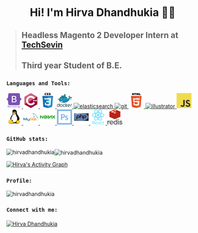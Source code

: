 <h1 align="center">Hi! I'm Hirva Dhandhukia 👩‍💻</h1>

<!-- <h2>Student, Web Developer, </h2>
<h2>I'm Intern at <a target="_blank" href="https://techsevin.com/">TechSevin</a></h2> -->

> <h2>Headless Magento 2 Developer Intern at <a target="_blank" href="https://techsevin.com/">TechSevin</a></h2>
> <h2>Third year Student of B.E.</h2>

### `Languages and Tools:`
<p align="left"> 
<a href="https://getbootstrap.com" target="_blank" rel="noreferrer"> <img src="https://raw.githubusercontent.com/devicons/devicon/master/icons/bootstrap/bootstrap-plain-wordmark.svg" alt="bootstrap" width="40" height="40"/> </a> 
<a href="https://www.w3schools.com/cpp/" target="_blank" rel="noreferrer"> <img src="https://raw.githubusercontent.com/devicons/devicon/master/icons/cplusplus/cplusplus-original.svg" alt="cplusplus" width="40" height="40"/> </a> 
<a href="https://www.w3schools.com/css/" target="_blank" rel="noreferrer"> <img src="https://raw.githubusercontent.com/devicons/devicon/master/icons/css3/css3-original-wordmark.svg" alt="css3" width="40" height="40"/> </a> 
<a href="https://www.docker.com/" target="_blank" rel="noreferrer"> <img src="https://raw.githubusercontent.com/devicons/devicon/master/icons/docker/docker-original-wordmark.svg" alt="docker" width="40" height="40"/> </a> 
<a href="https://www.elastic.co" target="_blank" rel="noreferrer"> <img src="https://www.vectorlogo.zone/logos/elastic/elastic-icon.svg" alt="elasticsearch" width="40" height="40"/> </a> 
<a href="https://git-scm.com/" target="_blank" rel="noreferrer"> <img src="https://www.vectorlogo.zone/logos/git-scm/git-scm-icon.svg" alt="git" width="40" height="40"/> </a> 
<a href="https://www.w3.org/html/" target="_blank" rel="noreferrer"> <img src="https://raw.githubusercontent.com/devicons/devicon/master/icons/html5/html5-original-wordmark.svg" alt="html5" width="40" height="40"/> </a> 
<a href="https://www.adobe.com/in/products/illustrator.html" target="_blank" rel="noreferrer"> <img src="https://www.vectorlogo.zone/logos/adobe_illustrator/adobe_illustrator-icon.svg" alt="illustrator" width="40" height="40"/> </a> 
<a href="https://developer.mozilla.org/en-US/docs/Web/JavaScript" target="_blank" rel="noreferrer"> <img src="https://raw.githubusercontent.com/devicons/devicon/master/icons/javascript/javascript-original.svg" alt="javascript" width="40" height="40"/> </a> 
<a href="https://www.linux.org/" target="_blank" rel="noreferrer"> <img src="https://raw.githubusercontent.com/devicons/devicon/master/icons/linux/linux-original.svg" alt="linux" width="40" height="40"/> </a> 
<a href="https://www.mysql.com/" target="_blank" rel="noreferrer"> <img src="https://raw.githubusercontent.com/devicons/devicon/master/icons/mysql/mysql-original-wordmark.svg" alt="mysql" width="40" height="40"/> </a> 
<a href="https://www.nginx.com" target="_blank" rel="noreferrer"> <img src="https://raw.githubusercontent.com/devicons/devicon/master/icons/nginx/nginx-original.svg" alt="nginx" width="40" height="40"/> </a> 
<a href="https://www.photoshop.com/en" target="_blank" rel="noreferrer"> <img src="https://raw.githubusercontent.com/devicons/devicon/master/icons/photoshop/photoshop-line.svg" alt="photoshop" width="40" height="40"/> </a> 
<a href="https://www.php.net" target="_blank" rel="noreferrer"> <img src="https://raw.githubusercontent.com/devicons/devicon/master/icons/php/php-original.svg" alt="php" width="40" height="40"/> </a> 
<a href="https://reactjs.org/" target="_blank" rel="noreferrer"> <img src="https://raw.githubusercontent.com/devicons/devicon/master/icons/react/react-original-wordmark.svg" alt="react" width="40" height="40"/> </a> 
<a href="https://redis.io" target="_blank" rel="noreferrer"> <img src="https://raw.githubusercontent.com/devicons/devicon/master/icons/redis/redis-original-wordmark.svg" alt="redis" width="40" height="40"/> </a> 
<!-- <a href="https://vuejs.org/" target="_blank" rel="noreferrer"> <img src="https://raw.githubusercontent.com/devicons/devicon/master/icons/vuejs/vuejs-original-wordmark.svg" alt="vuejs" width="40" height="40"/> </a>  -->
<!-- <a href="https://redis.io" target="_blank" rel="noreferrer"> <img src="https://raw.githubusercontent.com/devicons/devicon/master/icons/graphql/graphql-original-wordmark.svg" alt="graphql" width="40" height="40"/> </a>  -->
</p>

### `GitHub stats:`
<p><img align="left" src="https://github-readme-stats.vercel.app/api/top-langs?username=hirvaDhandhukia&show_icons=true&theme=dark&locale=en&layout=compact" alt="hirvadhandhukia" /></p>
<!-- <p>&nbsp;<img align="center" src="https://github-readme-stats.vercel.app/api?username=hirvadhandhukia&show_icons=true&theme=react&locale=en" alt="hirvadhandhukia" /></p> -->
<p><img align="center" src="https://github-readme-streak-stats.herokuapp.com/?user=hirvaDhandhukia&theme=dark" alt="hirvadhandhukia" /></p>
<a href="https://github.com/hirvaDhandhukia/github-readme-activity-graph"><img alt="Hirva's Activity Graph" src="https://activity-graph.herokuapp.com/graph?username=hirvaDhandhukia&bg_color=0D1117&color=5BCDEC&line=5BCDEC&point=FFFFFF&hide_border=true" /></a>
<!-- <br/> -->


### `Profile:`
<p align="left"> <img src="https://komarev.com/ghpvc/?username=hirvaDhandhukia&label=Profile%20views&color=dc143c&style=flat" alt="hirvadhandhukia" /> </p>

 
### `Connect with me:`
<p align="left">
<a href="https://www.linkedin.com/in/hirva-dhandhukia-9415231a0/" target="a _blank"><img align="center" src="https://raw.githubusercontent.com/rahuldkjain/github-profile-readme-generator/master/src/images/icons/Social/linked-in-alt.svg" alt="Hirva Dhandhukia" height="30" width="40" /></a>
</p>
<!-- #DC143C -->
